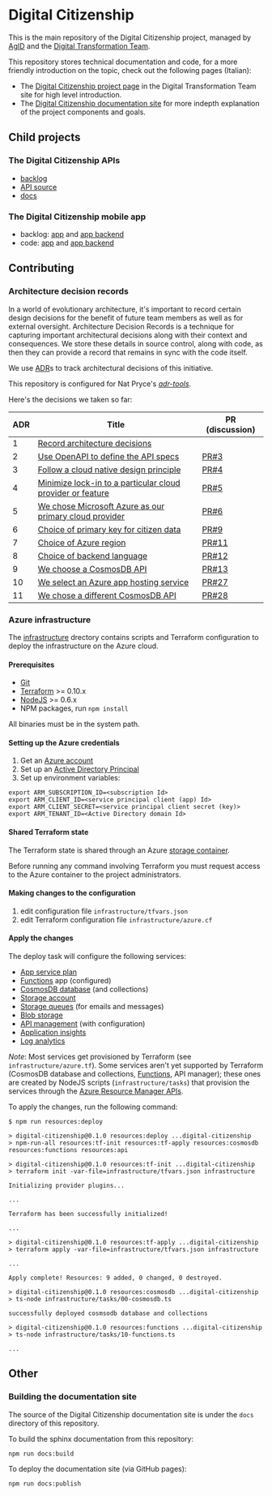 # Digital Citizenship

This is the main repository of the Digital Citizenship project, managed by
[AgID](http://agid.gov.it) and the [Digital Transformation Team](https://teamdigitale.governo.it/en/49-content.htm).

This repository stores technical documentation and code, for a more friendly
introduction on the topic, check out the following pages (Italian):

*   The [Digital Citizenship project page](https://teamdigitale.governo.it/it/projects/cittadinanza-digitale.htm)
    in the Digital Transformation Team site for high level introduction.
*   The [Digital Citizenship documentation site](https://teamdigitale.github.io/digital-citizenship/)
    for more indepth explanation of the project components and goals.

## Child projects

### The Digital Citizenship APIs

*   [backlog](https://www.pivotaltracker.com/n/projects/2088623)
*   [API source](https://github.com/teamdigitale/digital-citizenship-functions)
*   [docs](https://teamdigitale.github.io/digital-citizenship/)

### The Digital Citizenship mobile app

*   backlog: [app](https://www.pivotaltracker.com/n/projects/2048617)
    and [app backend](https://www.pivotaltracker.com/n/projects/2116794)
*   code: [app](https://github.com/teamdigitale/italia-app)
    and [app backend](https://github.com/teamdigitale/italia-backend)

## Contributing

### Architecture decision records

In a world of evolutionary architecture, it's important to record certain design
decisions for the benefit of future team members as well as for external
oversight. Architecture Decision Records is a technique for capturing important architectural decisions along with their context and consequences. We store
these details in source control, along with code, as then they can provide a
record that remains in sync with the code itself.

We use [ADR](http://thinkrelevance.com/blog/2011/11/15/documenting-architecture-decisions)s
to track architectural decisions of this initiative.

This repository is configured for Nat Pryce's [_adr-tools_](https://github.com/npryce/adr-tools).

Here's the decisions we taken so far:

| ADR | Title                                                                                                                        | PR (discussion)                                                      |
| --- | ---------------------------------------------------------------------------------------------------------------------------- | -------------------------------------------------------------------- |
| 1   | [Record architecture decisions](architecture/decisions/0001-record-architecture-decisions.md)                                |                                                                      |
| 2   | [Use OpenAPI to define the API specs](architecture/decisions/0002-use-openapi-to-defined-the-api-specs.md)                   | [PR#3](https://github.com/teamdigitale/digital-citizenship/pull/3)   |
| 3   | [Follow a cloud native design principle](architecture/decisions/0003-follow-a-cloud-native-design-principle.md)              | [PR#4](https://github.com/teamdigitale/digital-citizenship/pull/4)   |
| 4   | [Minimize lock-in to a particular cloud provider or feature](architecture/decisions/0004-minimize-cloud-lock-in.md)          | [PR#5](https://github.com/teamdigitale/digital-citizenship/pull/5)   |
| 5   | [We chose Microsoft Azure as our primary cloud provider](architecture/decisions/0005-we-chose-our-primary-cloud-provider.md) | [PR#6](https://github.com/teamdigitale/digital-citizenship/pull/6)   |
| 6   | [Choice of primary key for citizen data](architecture/decisions/0006-choice-of-primary-key-for-citizen-data.md)              | [PR#9](https://github.com/teamdigitale/digital-citizenship/pull/9)   |
| 7   | [Choice of Azure region](architecture/decisions/0007-choice-of-azure-region.md)                                              | [PR#11](https://github.com/teamdigitale/digital-citizenship/pull/11) |
| 8   | [Choice of backend language](architecture/decisions/0008-choice-of-backend-language.md)                                      | [PR#12](https://github.com/teamdigitale/digital-citizenship/pull/12) |
| 9   | [We choose a CosmosDB API](architecture/decisions/0009-we-choose-a-cosmosdb-api.md)                                          | [PR#13](https://github.com/teamdigitale/digital-citizenship/pull/13) |
| 10  | [We select an Azure app hosting service](architecture/decisions/0010-we-select-an-azure-app-hosting-service.md)              | [PR#27](https://github.com/teamdigitale/digital-citizenship/pull/27) |
| 11  | [We chose a different CosmosDB API](architecture/decisions/0011-we-chose-a-different-cosmosdb-api.md)                        | [PR#28](https://github.com/teamdigitale/digital-citizenship/pull/28) |

### Azure infrastructure

The [infrastructure](https://github.com/teamdigitale/digital-citizenship/tree/master/infrastructure)
drectory contains scripts and Terraform configuration to deploy the
infrastructure on the Azure cloud.

#### Prerequisites

-   [Git](https://git-scm.com/)
-   [Terraform](https://terraform.io) >= 0.10.x
-   [NodeJS](https://nodejs.org/it/) >= 0.6.x
-   NPM packages, run `npm install`

All binaries must be in the system path.

#### Setting up the Azure credentials

1.  Get an [Azure account](https://azure.microsoft.com/en-us/free)
1.  Set up an [Active Directory Principal](https://docs.microsoft.com/en-us/azure/active-directory/develop/active-directory-application-objects)
1.  Set up environment variables:

```
export ARM_SUBSCRIPTION_ID=<subscription Id>
export ARM_CLIENT_ID=<service principal client (app) Id>
export ARM_CLIENT_SECRET=<service principal client secret (key)>
export ARM_TENANT_ID=<Active Directory domain Id>
```

#### Shared Terraform state

The Terraform state is shared through an Azure
[storage container](https://www.terraform.io/docs/state/remote.html).

Before running any command involving Terraform you must request access
to the Azure container to the project administrators.

#### Making changes to the configuration

1.  edit configuration file `infrastructure/tfvars.json`
1.  edit Terraform configuration file `infrastructure/azure.cf`

#### Apply the changes

The deploy task will configure the following services:

-   [App service plan](https://azure.microsoft.com/en-us/pricing/details/app-service/plans/)
-   [Functions](https://docs.microsoft.com/en-us/azure/azure-functions/functions-overview) app (configured)
-   [CosmosDB database](https://docs.microsoft.com/en-us/azure/cosmos-db/introduction) (and collections)
-   [Storage account](https://docs.microsoft.com/en-us/azure/storage/common/storage-introduction)
-   [Storage queues](https://azure.microsoft.com/en-us/services/storage/queues/) (for emails and messages)
-   [Blob storage](https://docs.microsoft.com/en-us/azure/storage/blobs/storage-blobs-introduction)
-   [API management](https://docs.microsoft.com/en-us/azure/api-management/api-management-key-concepts) (with configuration)
-   [Application insights](https://azure.microsoft.com/it-it/services/application-insights/)
-   [Log analytics](https://azure.microsoft.com/en-au/services/log-analytics/)

_Note_: Most services get provisioned by Terraform (see `infrastructure/azure.tf`).
Some services aren't yet supported by Terraform (CosmosDB database and collections, [Functions](https://github.com/terraform-providers/terraform-provider-azurerm/issues/131), API manager);
these ones are created by NodeJS scripts (`infrastructure/tasks`) that provision the services through the
[Azure Resource Manager APIs](https://github.com/Azure/azure-sdk-for-node).

To apply the changes, run the following command:

```
$ npm run resources:deploy

> digital-citizenship@0.1.0 resources:deploy ...digital-citizenship
> npm-run-all resources:tf-init resources:tf-apply resources:cosmosdb resources:functions resources:api

> digital-citizenship@0.1.0 resources:tf-init ...digital-citizenship
> terraform init -var-file=infrastructure/tfvars.json infrastructure

Initializing provider plugins...

...

Terraform has been successfully initialized!

...

> digital-citizenship@0.1.0 resources:tf-apply ...digital-citizenship
> terraform apply -var-file=infrastructure/tfvars.json infrastructure

...

Apply complete! Resources: 9 added, 0 changed, 0 destroyed.

> digital-citizenship@0.1.0 resources:cosmosdb ...digital-citizenship
> ts-node infrastructure/tasks/00-cosmosdb.ts

successfully deployed cosmsodb database and collections

> digital-citizenship@0.1.0 resources:functions ...digital-citizenship
> ts-node infrastructure/tasks/10-functions.ts

...

```

## Other

### Building the documentation site

The source of the Digital Citizenship documentation site is under the `docs`
directory of this repository.

To build the sphinx documentation from this repository:

```
npm run docs:build
```

To deploy the documentation site (via GitHub pages):

```
npm run docs:publish
```
